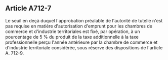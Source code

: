 Article A712-7
----
Le seuil en deçà duquel l'approbation préalable de l'autorité de tutelle n'est
pas requise en matière d'autorisation d'emprunt pour les chambres de commerce et
d'industrie territoriales est fixé, par opération, à un pourcentage de 5 % du
produit de la taxe additionnelle à la taxe professionnelle perçu l'année
antérieure par la chambre de commerce et d'industrie territoriale considérée,
sous réserve des dispositions de l'article A. 712-9.
